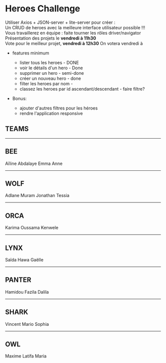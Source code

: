 
# Heroes Challenge

Utiliser Axios + JSON-server + lite-server pour créer :  
Un CRUD de heroes avec la meilleure interface utilisateur possible !!!  
Vous travaillerez en équipe : faite tourner les rôles driver/navigator  
Présentation des projets le **vendredi à 11h30**  
Vote pour le meilleur projet, **vendredi à 12h30**
On votera vendredi à 


- features minimum
  - lister tous les heroes - DONE
  - voir le détails d'un hero - Done
  - supprimer un hero - semi-done
  - créer un nouveau hero - done
  - filter les heroes par nom - 
  - classez les heroes par id ascendant/descendant - faire filtre?
 
- Bonus:
  - ajouter d'autres filtres pour les héroes
  - rendre l'application responsive


## TEAMS

------
BEE
------
Aïline
Abdalaye
Emma
Anne

------
WOLF
------
Adlane
Muram
Jonathan
Tessia

------
ORCA
------
Karima
Oussama
Kenwele

------
LYNX
------
Saïda
Hawa
Gaëlle

------
PANTER
------
Hamidou
Fazila
Dalila

------
SHARK
------
Vincent
Mario
Sophia

------
OWL
------
Maxime
Latifa
Maria